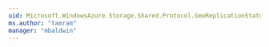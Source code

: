 ```yaml
---
uid: Microsoft.WindowsAzure.Storage.Shared.Protocol.GeoReplicationStatus
ms.author: "tamram"
manager: "mbaldwin"
---
```

